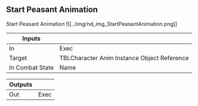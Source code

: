## Start Peasant Animation
Start Peasant Animation
![[../img/nd_img_StartPeasantAnimation.png]]

|Inputs||
|--|--|
| In | Exec |
| Target | TBLCharacter Anim Instance Object Reference |
| In Combat State | Name |

|Outputs||
|--|--|
| Out | Exec |
